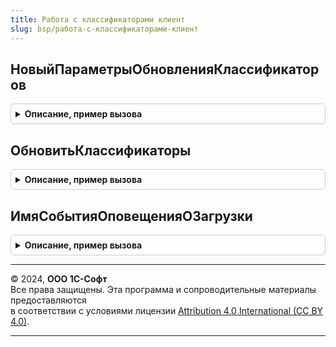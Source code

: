 ```yaml
---
title: Работа с классификаторами клиент
slug: bsp/работа-с-классификаторами-клиент
---
```



## НовыйПараметрыОбновленияКлассификаторов
<details style="margin: 1em 0; padding: 0.5em; border: 1px solid #ccc; border-radius: 6px;">

<summary style="font-weight: bold; cursor: pointer;">Описание, пример вызова</summary>

```bsl

// Формирует параматры интерактивной загрузки классификаторов.
//
// Параметры:
//  Владелец - ФормаКлиентскогоПриложения - форма которая будет установлена в качестве владельца.
//  Идентификаторы - Массив из Строка, Неопределено - идентификаторы классификаторов,
//   которые необходимо обновить.
//  ОписаниеОповещения - ОписаниеОповещения - оповещение, которое будет вызвано после закрытия формы.
//   В качестве результата оповещения передается массив из обновленных идентификаторов классификаторов.
//
// Возвращаемое значение:
//  Структура - параметры обновления классификаторов:
//   *Владелец - ФормаКлиентскогоПриложения - форма которая будет установлена в качестве владельца.
//   *Идентификаторы - Массив из Строка, Неопределено - идентификаторы классификаторов,
//     которые необходимо обновить.
//   *ОписаниеОповещения - ОписаниеОповещения - оповещение, которое будет вызвано после закрытия формы.
//     В качестве результата оповещения передается массив из обновленных идентификаторов классификаторов.
//
Функция НовыйПараметрыОбновленияКлассификаторов( Экспорт
```

Пример вызова
```bsl
Результат = РаботаСКлассификаторамиКлиент.НовыйПараметрыОбновленияКлассификаторов();
```
</details>

## ОбновитьКлассификаторы
<details style="margin: 1em 0; padding: 0.5em; border: 1px solid #ccc; border-radius: 6px;">

<summary style="font-weight: bold; cursor: pointer;">Описание, пример вызова</summary>

```bsl

// Открывает помощник обновления классификаторов.
//
// Параметры:
//  ПараметрыОбновления - Структура, Неопределено - см. НовыйПараметрыОбновленияКлассификаторов.
//
Процедура ОбновитьКлассификаторы(ПараметрыОбновления = Неопределено) Экспорт
```

Пример вызова
```bsl
РаботаСКлассификаторамиКлиент.ОбновитьКлассификаторы(ПараметрыОбновления);
```
</details>

## ИмяСобытияОповещенияОЗагрузки
<details style="margin: 1em 0; padding: 0.5em; border: 1px solid #ccc; border-radius: 6px;">

<summary style="font-weight: bold; cursor: pointer;">Описание, пример вызова</summary>

```bsl

// Определяет имя события, которое будет содержать оповещение
// о завершении загрузки классификаторов.
//
// Возвращаемое значение:
//  Строка - Имя события. Может быть использовано для идентификации
//           сообщений принимающими их формами.
//
Функция ИмяСобытияОповещенияОЗагрузки() Экспорт
```

Пример вызова
```bsl
Результат = РаботаСКлассификаторамиКлиент.ИмяСобытияОповещенияОЗагрузки() 
```
</details>

---

© 2024, **ООО 1С-Софт**  
Все права защищены. Эта программа и сопроводительные материалы предоставляются  
в соответствии с условиями лицензии [Attribution 4.0 International (CC BY 4.0)](https://creativecommons.org/licenses/by/4.0/legalcode).

---
